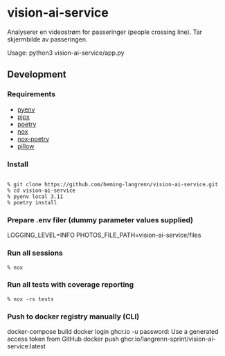 # vision-ai-service

Analyserer en videostrøm for passeringer (people crossing line). Tar skjermbilde av passeringen. 

Usage: python3 vision-ai-service/app.py

## Development
### Requirements
- [pyenv](https://github.com/pyenv/pyenv-installer)
- [pipx](https://github.com/pipxproject/pipx)
- [poetry](https://python-poetry.org/)
- [nox](https://nox.thea.codes/en/stable/)
- [nox-poetry](https://github.com/cjolowicz/nox-poetry)
- [pillow](https://pypi.org/project/Pillow/)


### Install
```

% git clone https://github.com/heming-langrenn/vision-ai-service.git
% cd vision-ai-service
% pyenv local 3.11
% poetry install
```

### Prepare .env filer (dummy parameter values supplied)
LOGGING_LEVEL=INFO
PHOTOS_FILE_PATH=vision-ai-service/files

### Run all sessions
```
% nox
```
### Run all tests with coverage reporting
```
% nox -rs tests
```

### Push to docker registry manually (CLI)
docker-compose build
docker login ghcr.io -u <github username>
password: Use a generated access token from GitHub
docker push ghcr.io/langrenn-sprint/vision-ai-service:latest
